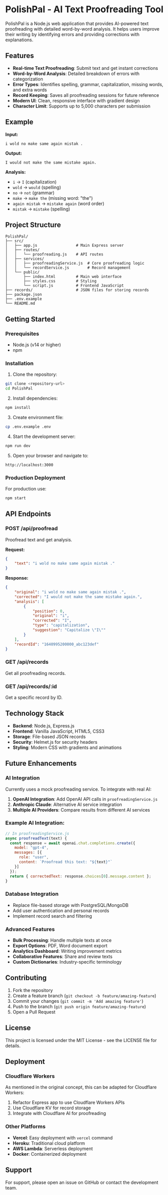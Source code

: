 # PolishPal - AI Text Proofreading Tool

PolishPal is a Node.js web application that provides AI-powered text proofreading with detailed word-by-word analysis. It helps users improve their writing by identifying errors and providing corrections with explanations.

## Features

- **Real-time Text Proofreading**: Submit text and get instant corrections
- **Word-by-Word Analysis**: Detailed breakdown of errors with categorization
- **Error Types**: Identifies spelling, grammar, capitalization, missing words, and extra words
- **Record Keeping**: Saves all proofreading sessions for future reference
- **Modern UI**: Clean, responsive interface with gradient design
- **Character Limit**: Supports up to 5,000 characters per submission

## Example

**Input:**

```
i wold no make same again mistak .
```

**Output:**

```
I would not make the same mistake again.
```

**Analysis:**

- `i` → `I` (capitalization)
- `wold` → `would` (spelling)
- `no` → `not` (grammar)
- `make` → `make the` (missing word: "the")
- `again mistak` → `mistake again` (word order)
- `mistak` → `mistake` (spelling)

## Project Structure

```
PolishPal/
├── src/
│   ├── app.js                 # Main Express server
│   ├── routes/
│   │   └── proofreading.js    # API routes
│   ├── services/
│   │   ├── proofreadingService.js  # Core proofreading logic
│   │   └── recordService.js        # Record management
│   └── public/
│       ├── index.html         # Main web interface
│       ├── styles.css         # Styling
│       └── script.js          # Frontend JavaScript
├── records/                   # JSON files for storing records
├── package.json
├── .env.example
└── README.md
```

## Getting Started

### Prerequisites

- Node.js (v14 or higher)
- npm

### Installation

1. Clone the repository:

```bash
git clone <repository-url>
cd PolishPal
```

2. Install dependencies:

```bash
npm install
```

3. Create environment file:

```bash
cp .env.example .env
```

4. Start the development server:

```bash
npm run dev
```

5. Open your browser and navigate to:

```
http://localhost:3000
```

### Production Deployment

For production use:

```bash
npm start
```

## API Endpoints

### POST /api/proofread

Proofread text and get analysis.

**Request:**

```json
{
    "text": "i wold no make same again mistak ."
}
```

**Response:**

```json
{
    "original": "i wold no make same again mistak .",
    "corrected": "I would not make the same mistake again.",
    "analysis": [
        {
            "position": 0,
            "original": "i",
            "corrected": "I",
            "type": "capitalization",
            "suggestion": "Capitalize \"I\""
        }
    ],
    "recordId": "1640995200000_abc123def"
}
```

### GET /api/records

Get all proofreading records.

### GET /api/records/:id

Get a specific record by ID.

## Technology Stack

- **Backend**: Node.js, Express.js
- **Frontend**: Vanilla JavaScript, HTML5, CSS3
- **Storage**: File-based JSON records
- **Security**: Helmet.js for security headers
- **Styling**: Modern CSS with gradients and animations

## Future Enhancements

### AI Integration

Currently uses a mock proofreading service. To integrate with real AI:

1. **OpenAI Integration**: Add OpenAI API calls in `proofreadingService.js`
2. **Anthropic Claude**: Alternative AI service integration
3. **Multiple AI Providers**: Compare results from different AI services

### Example AI Integration:

```javascript
// In proofreadingService.js
async proofreadText(text) {
  const response = await openai.chat.completions.create({
    model: "gpt-4",
    messages: [{
      role: "user",
      content: `Proofread this text: "${text}"`
    }]
  });
  return { correctedText: response.choices[0].message.content };
}
```

### Database Integration

- Replace file-based storage with PostgreSQL/MongoDB
- Add user authentication and personal records
- Implement record search and filtering

### Advanced Features

- **Bulk Processing**: Handle multiple texts at once
- **Export Options**: PDF, Word document export
- **Analytics Dashboard**: Writing improvement metrics
- **Collaborative Features**: Share and review texts
- **Custom Dictionaries**: Industry-specific terminology

## Contributing

1. Fork the repository
2. Create a feature branch (`git checkout -b feature/amazing-feature`)
3. Commit your changes (`git commit -m 'Add amazing feature'`)
4. Push to the branch (`git push origin feature/amazing-feature`)
5. Open a Pull Request

## License

This project is licensed under the MIT License - see the LICENSE file for details.

## Deployment

### Cloudflare Workers

As mentioned in the original concept, this can be adapted for Cloudflare Workers:

1. Refactor Express app to use Cloudflare Workers APIs
2. Use Cloudflare KV for record storage
3. Integrate with Cloudflare AI for proofreading

### Other Platforms

- **Vercel**: Easy deployment with `vercel` command
- **Heroku**: Traditional cloud platform
- **AWS Lambda**: Serverless deployment
- **Docker**: Containerized deployment

## Support

For support, please open an issue on GitHub or contact the development team.
